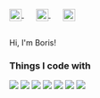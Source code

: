 <p style="margin: -10px 0 30px">
  <a href="https://github.com/octopbp" target="_blank" style='margin-right:10px'>
    <img width="22" height="22" align="center" src="https://unpkg.com/simple-icons@v4/icons/github.svg" alt="github" />
  </a>
  &nbsp;&nbsp;
  <a href="https://t.me/octopbp" target="_blank" style='margin-right:10px'>
    <img width="22" height="22" align="center" src="https://simpleicons.org/icons/telegram.svg" alt="email" />
  </a>
  &nbsp;&nbsp;
  <a href="https://twitter.com/kaktusao" target="_blank" style='margin-right:10px'>
    <img width="22" height="22" align="center" src="https://simpleicons.org/icons/twitter.svg" alt="email" />
  </a>
</p>

<p>Hi, I'm Boris!</p>

<h3>Things I code with</h3>

<p>
  <img src="https://img.shields.io/badge/C%23-38108D?logo=csharp&logoColor=white" />
  <img src="https://img.shields.io/badge/Unity-000000?logo=unity&logoColor=white" />
  <img src="https://img.shields.io/badge/TypeScript-007ACC?logo=typescript&logoColor=white" />
  <img src="https://img.shields.io/badge/JavaScript-323330?logo=javascript&logoColor=F7DF1E" />
  <img src="https://img.shields.io/badge/React-20232A?logo=react&logoColor=61DAFB" />
  <img src="https://img.shields.io/badge/-NestJs-ea2845?logo=nestjs&logoColor=white" />
  <img src="https://img.shields.io/badge/MongoDB-4EA94B?logo=mongodb&logoColor=white" />
</p>

